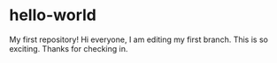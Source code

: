 # hello-world
My first repository!
Hi everyone, I am editing my first branch. This is so exciting. Thanks for checking in.

